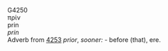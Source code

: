 G4250  
πρίν  
prin  
*prin*  
Adverb from [4253](g4253) *prior*, *sooner:* - before (that), ere.  
